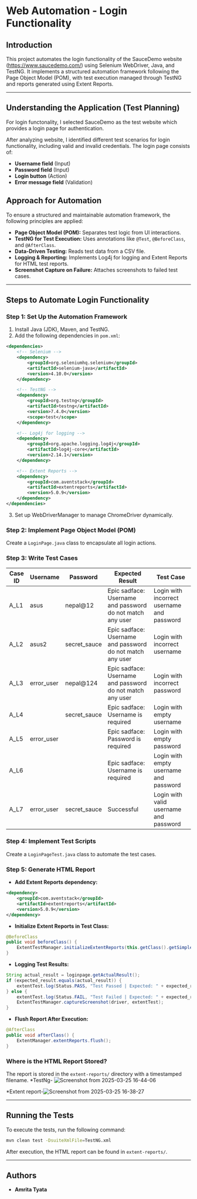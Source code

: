 # Web Automation - Login Functionality

## Introduction
This project automates the login functionality of the SauceDemo website (https://www.saucedemo.com/) using Selenium WebDriver, Java, and TestNG. It implements a structured automation framework following the Page Object Model (POM), with test execution managed through TestNG and reports generated using Extent Reports.

---
##  Understanding the Application (Test Planning)
For login functonality, I selected SauceDemo as the test website which provides a login page for authentication.

After  analyzing website, I identified different test scenarios for login functionality, including valid and invalid credentials. The login page consists of:

- **Username field** (Input)
- **Password field** (Input)
- **Login button** (Action)
- **Error message field** (Validation)
  
## Approach for Automation
To ensure a structured and maintainable automation framework, the following principles are applied:

- **Page Object Model (POM):** Separates test logic from UI interactions.
- **TestNG for Test Execution:** Uses annotations like `@Test`, `@BeforeClass`, and `@AfterClass`.
- **Data-Driven Testing:** Reads test data from a CSV file.
- **Logging & Reporting:** Implements Log4j for logging and Extent Reports for HTML test reports.
- **Screenshot Capture on Failure:** Attaches screenshots to failed test cases.

---

## Steps to Automate Login Functionality

### Step 1: Set Up the Automation Framework

1. Install Java (JDK), Maven, and TestNG.
2. Add the following dependencies in `pom.xml`:

```xml
<dependencies>
    <!-- Selenium -->
    <dependency>
        <groupId>org.seleniumhq.selenium</groupId>
        <artifactId>selenium-java</artifactId>
        <version>4.10.0</version>
    </dependency>

    <!-- TestNG -->
    <dependency>
        <groupId>org.testng</groupId>
        <artifactId>testng</artifactId>
        <version>7.4.0</version>
        <scope>test</scope>
    </dependency>

    <!-- Log4j for logging -->
    <dependency>
        <groupId>org.apache.logging.log4j</groupId>
        <artifactId>log4j-core</artifactId>
        <version>2.14.1</version>
    </dependency>

    <!-- Extent Reports -->
    <dependency>
        <groupId>com.aventstack</groupId>
        <artifactId>extentreports</artifactId>
        <version>5.0.9</version>
    </dependency>
</dependencies>
```

3. Set up WebDriverManager to manage ChromeDriver dynamically.

### Step 2: Implement Page Object Model (POM)
Create a `LoginPage.java` class to encapsulate all login actions.

### Step 3: Write Test Cases

| Case ID | Username     | Password      | Expected Result                                    | Test Case                                  |
|---------|-------------|--------------|---------------------------------------------------|--------------------------------------------|
| A_L1    | asus        | nepal@12     | Epic sadface: Username and password do not match any user | Login with incorrect username and password |
| A_L2    | asus2       | secret_sauce | Epic sadface: Username and password do not match any user | Login with incorrect username              |
| A_L3    | error_user  | nepal@124    | Epic sadface: Username and password do not match any user | Login with incorrect password             |
| A_L4    |             | secret_sauce | Epic sadface: Username is required                | Login with empty username                 |
| A_L5    | error_user  |              | Epic sadface: Password is required                | Login with empty password                 |
| A_L6    |             |              | Epic sadface: Username is required                | Login with empty username and password    |
| A_L7    | error_user  | secret_sauce | Successful                                        | Login with valid username and password    |

### Step 4: Implement Test Scripts
Create a `LoginPageTest.java` class to automate the test cases.

### Step 5: Generate HTML Report

- **Add Extent Reports dependency:**

```xml
<dependency>
    <groupId>com.aventstack</groupId>
    <artifactId>extentreports</artifactId>
    <version>5.0.9</version>
</dependency>
```

- **Initialize Extent Reports in Test Class:**

```java
@BeforeClass
public void beforeClass() {
    ExtentTestManager.initializeExtentReports(this.getClass().getSimpleName());
}
```

- **Logging Test Results:**

```java
String actual_result = loginpage.getActualResult();
if (expected_result.equals(actual_result)) {
    extentTest.log(Status.PASS, "Test Passed | Expected: " + expected_result + " | Actual: " + actual_result);
} else {
    extentTest.log(Status.FAIL, "Test Failed | Expected: " + expected_result + " | Actual: " + actual_result);
    ExtentTestManager.captureScreenshot(driver, extentTest);
}
```

- **Flush Report After Execution:**

```java
@AfterClass
public void afterClass() {
    ExtentManager.extentReports.flush();
}
```

### Where is the HTML Report Stored?
The report is stored in the `extent-reports/` directory with a timestamped filename.
*TestNg- ![Screenshot from 2025-03-25 16-44-06](https://github.com/user-attachments/assets/99748332-fe9c-4182-9ac0-2c34683ffb45)

*Extent report-![Screenshot from 2025-03-25 16-38-27](https://github.com/user-attachments/assets/add5c173-c71a-4bdd-b969-bd38c1bea3f6)

---

## Running the Tests
To execute the tests, run the following command:
```sh
mvn clean test -DsuiteXmlFile=TestNG.xml

```

After execution, the HTML report can be found in `extent-reports/`.

---

## Authors
- **Amrita Tyata**

